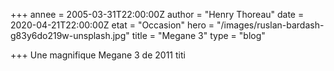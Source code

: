+++
annee = 2005-03-31T22:00:00Z
author = "Henry Thoreau"
date = 2020-04-21T22:00:00Z
etat = "Occasion"
hero = "/images/ruslan-bardash-g83y6do219w-unsplash.jpg"
title = "Megane 3"
type = "blog"

+++
Une magnifique Megane 3 de 2011 titi